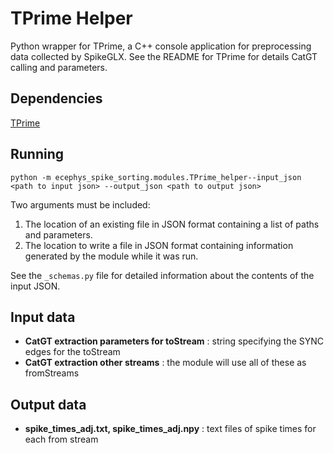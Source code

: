 TPrime Helper
==============
Python wrapper for TPrime, a C++ console application for preprocessing data collected by SpikeGLX. See the README for TPrime for details CatGT calling and parameters.

Dependencies
------------
[TPrime](https://billkarsh.github.io/SpikeGLX/)

Running
-------
```
python -m ecephys_spike_sorting.modules.TPrime_helper--input_json <path to input json> --output_json <path to output json>
```
Two arguments must be included:
1. The location of an existing file in JSON format containing a list of paths and parameters.
2. The location to write a file in JSON format containing information generated by the module while it was run.

See the `_schemas.py` file for detailed information about the contents of the input JSON.

Input data
----------
- **CatGT extraction parameters for toStream** : string specifying the SYNC edges for the toStream
- **CatGT extraction other streams** : the module will use all of these as fromStreams

Output data
-----------
- **spike_times_adj.txt, spike_times_adj.npy** : text files of spike times for each from stream